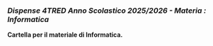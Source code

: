 ### *Dispense 4TRED Anno Scolastico 2025/2026 - Materia : Informatica*

**Cartella per il materiale di Informatica.**